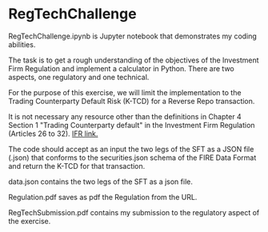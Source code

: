 # RegTechChallenge
RegTechChallenge.ipynb is Jupyter notebook that demonstrates my coding abilities.

The task is to get a rough understanding of the objectives of the Investment Firm Regulation and implement
a calculator in Python. There are two aspects, one regulatory and one technical.

For the purpose of this exercise, we will limit the implementation to the Trading Counterparty Default Risk
(K-TCD) for a Reverse Repo transaction.

It is not necessary any resource other than the definitions in Chapter 4 Section 1 "Trading Counterparty default" in the
Investment Firm Regulation (Articles 26 to 32). <a href="https://eur-lex.europa.eu/legal-content/EN/TXT/PDF/?uri=CELEX:32019R2033">IFR link.</a>

The code should accept as an input the two legs of the SFT as a JSON file (.json) that conforms to the
securities.json schema of the FIRE Data Format and return the K-TCD for that transaction.

data.json contains the two legs of the SFT as a json file.

Regulation.pdf saves as pdf the Regulation from the URL.

RegTechSubmission.pdf contains my submission to the regulatory aspect of the exercise.
